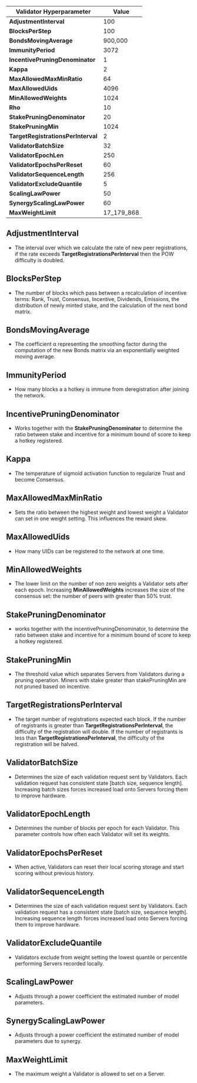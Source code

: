 
| **Validator Hyperparameter**       | **Value** |
|------------------------------------|-----------|
| **AdjustmentInterval**             | 100       |
| **BlocksPerStep**                  | 100       |
| **BondsMovingAverage**             | 900,000   |
| **ImmunityPeriod**                 | 3072      |
| **IncentivePruningDenominator**    | 1         |
| **Kappa**                          | 2         |
| **MaxAllowedMaxMinRatio**          | 64        |
| **MaxAllowedUids**                 | 4096      |
| **MinAllowedWeights**              | 1024      |
| **Rho**                            | 10        |
| **StakePruningDenominator**        | 20        |
| **StakePruningMin**                | 1024      |
| **TargetRegistrationsPerInterval** | 2         |
| **ValidatorBatchSize**             | 32        |
| **ValidatorEpochLen**              | 250       |
| **ValidatorEpochsPerReset**        | 60        |
| **ValidatorSequenceLength**        | 256       |
| **ValidatorExcludeQuantile**       | 5         |
| **ScalingLawPower**                | 50        |
| **SynergyScalingLawPower**         | 60        |
| **MaxWeightLimit**                 | 17_179_868|


## AdjustmentInterval

- The interval over which we calculate the rate of new peer registrations, if the rate exceeds **TargetRegistrationsPerInterval** then the POW difficulty is doubled.

## BlocksPerStep

- The number of blocks which pass between a recalculation of incentive terms: Rank, Trust, Consensus, Incentive, Dividends, Emissions, the distribution of newly minted stake, and the calculation of the next bond matrix.

## BondsMovingAverage

- The coefficient α representing the smoothing factor during the computation of the new Bonds matrix via an exponentially weighted moving average.

## ImmunityPeriod

- How many blocks a a hotkey is immune from deregistration after joining the network.

## IncentivePruningDenominator

- Works together with the **StakePruningDenominator** to determine the ratio between stake and incentive for a minimum bound of score to keep a hotkey registered. 

## Kappa

- The temperature of sigmoid activation function to regularize Trust and become Consensus. 

## MaxAllowedMaxMinRatio

- Sets the ratio between the highest weight and lowest weight a Validator can set in one weight setting. This influences the reward skew.

## MaxAllowedUids

- How many UIDs can be registered to the network at one time.

## MinAllowedWeights

- The lower limit on the number of non zero weights a Validator sets after each epoch. Increasing **MinAllowedWeights** increases the size of the consensus set: the number of peers with greater than 50% trust.

## StakePruningDenominator

- works together with the incentivePruningDenominator, to determine the ratio between stake and incentive for a minimum bound of score to keep a hotkey registered. 

## StakePruningMin

- The threshold value which separates Servers from Validators during a pruning operation. Miners with stake greater than stakePruningMin are not pruned based on incentive.

## TargetRegistrationsPerInterval

- The target number of registrations expected each block. If the number of registrants is greater than **TargetRegistrationsPerInterval**, the difficulty of the registration will double. If the number of registrants is less than **TargetRegistrationsPerInterval**, the difficulty of the registration will be halved.

## ValidatorBatchSize

- Determines the size of each validation request sent by Validators. Each validation request has consistent state [batch size, sequence length]. Increasing batch sizes forces increased load onto Servers forcing them to improve hardware.

## ValidatorEpochLength

- Determines the number of blocks per epoch for each Validator. This parameter controls how often each Validator will set its weights.

## ValidatorEpochsPerReset	

- When active, Validators can reset their local scoring storage and start scoring without previous history.

## ValidatorSequenceLength

- Determines the size of each validation request sent by Validators. Each validation request has a consistent state [batch size, sequence length]. Increasing sequence length forces increased load onto Servers forcing them to improve hardware.

## ValidatorExcludeQuantile

- Validators exclude from weight setting the lowest quantile or percentile performing Servers recorded locally.

## ScalingLawPower	

- Adjusts through a power coefficient the estimated number of model parameters.

## SynergyScalingLawPower

- Adjusts through a power coefficient the estimated number of model parameters due to synergy.

## MaxWeightLimit

- The maximum weight a Validator is allowed to set on a Server.


